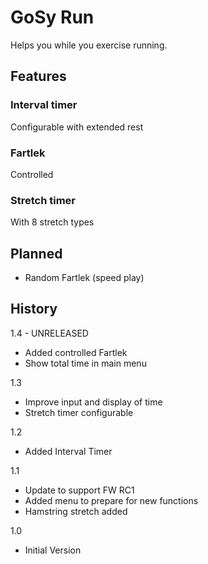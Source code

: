 GoSy Run
================

Helps you while you exercise running.

Features
----------------

### Interval timer
Configurable with extended rest

### Fartlek
Controlled

### Stretch timer
With 8 stretch types

Planned
----------------
* Random Fartlek (speed play)

History
----------------
1.4 - UNRELEASED
* Added controlled Fartlek
* Show total time in main menu

1.3
* Improve input and display of time
* Stretch timer configurable

1.2
* Added Interval Timer

1.1
* Update to support FW RC1
* Added menu to prepare for new functions
* Hamstring stretch added

1.0
* Initial Version
